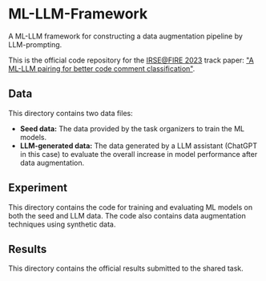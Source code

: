 # ML-LLM-Framework
A ML-LLM framework for constructing a data augmentation pipeline by LLM-prompting.

This is the official code repository for the [IRSE@FIRE 2023](https://sites.google.com/view/irse2023/home) track paper: ["A ML-LLM pairing for better code comment
classification"](https://arxiv.org/abs/2310.10275).

## Data
This directory contains two data files:
- **Seed data:** The data provided by the task organizers to train the ML models.
- **LLM-generated data:** The data generated by a LLM assistant (ChatGPT in this case) to evaluate the overall increase in model performance after data augmentation.

## Experiment
This directory contains the code for training and evaluating ML models on both the seed and LLM data. The code also contains data augmentation techniques using synthetic data.

## Results
This directory contains the official results submitted to the shared task.
